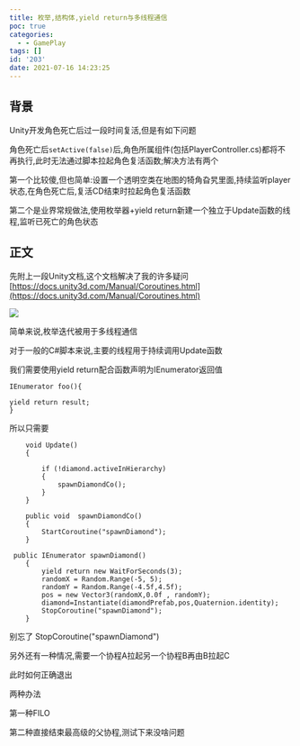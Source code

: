```yaml
---
title: 枚举,结构体,yield return与多线程通信
poc: true
categories:
  - - GamePlay
tags: []
id: '203'
date: 2021-07-16 14:23:25
---
```


## 背景

Unity开发角色死亡后过一段时间复活,但是有如下问题

角色死亡后`setActive(false)`后,角色所属组件(包括PlayerController.cs)都将不再执行,此时无法通过脚本拉起角色复活函数;解决方法有两个

第一个比较傻,但也简单:设置一个透明空类在地图的犄角旮旯里面,持续监听player状态,在角色死亡后,复活CD结束时拉起角色复活函数

第二个是业界常规做法,使用枚举器+yield return新建一个独立于Update函数的线程,监听已死亡的角色状态

## 正文

先附上一段Unity文档,这个文档解决了我的许多疑问[https://docs.unity3d.com/Manual/Coroutines.html](https://docs.unity3d.com/Manual/Coroutines.html)

![](https://www.ksroido.art/wp-content/uploads/2021/07/image-4-458x1024.png)

简单来说,枚举迭代被用于多线程通信

对于一般的C#脚本来说,主要的线程用于持续调用Update函数

我们需要使用yield return配合函数声明为IEnumerator返回值

```
IEnumerator foo(){

yield return result;
}
```

所以只需要

```
    void Update()
    {
        
        if (!diamond.activeInHierarchy)
        {
            spawnDiamondCo();
        }
    }

    public void  spawnDiamondCo()
    {
        StartCoroutine("spawnDiamond");
    }

 public IEnumerator spawnDiamond()
    {
        yield return new WaitForSeconds(3);
        randomX = Random.Range(-5, 5);
        randomY = Random.Range(-4.5f,4.5f);
        pos = new Vector3(randomX,0.0f , randomY);
        diamond=Instantiate(diamondPrefab,pos,Quaternion.identity);
        StopCoroutine("spawnDiamond");
    }

```

别忘了 StopCoroutine("spawnDiamond")

另外还有一种情况,需要一个协程A拉起另一个协程B再由B拉起C

此时如何正确退出

两种办法

第一种FILO

第二种直接结束最高级的父协程,测试下来没啥问题
